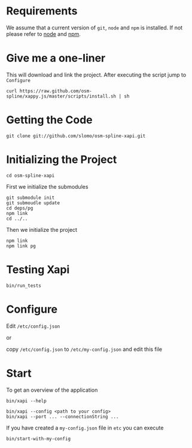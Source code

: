 Requirements
============

We assume that a current version of `git`, `node` and `npm` is installed.
If not please refer to [node](http://nodejs.org/) and [npm](http://npmjs.org/).

Give me a one-liner
===================

This will download and link the project.
After executing the script jump to `Configure`

    curl https://raw.github.com/osm-spline/xappy.js/master/scripts/install.sh | sh

Getting the Code
================

    git clone git://github.com/slomo/osm-spline-xapi.git

Initializing the Project
========================

    cd osm-spline-xapi

First we initialize the submodules

    git submodule init
    git submoudle update
    cd deps/pg
    npm link
    cd ../..

Then we initialize the project

    npm link
    npm link pg 


Testing Xapi
============

    bin/run_tests

Configure
=========

Edit `/etc/config.json`

or

copy `/etc/config.json` to `/etc/my-config.json` and edit this file

Start
=====

To get an overview of the application

    bin/xapi --help

    bin/xapi --config <path to your config>
    bin/xapi --port ... --connectionString ...

If you have created a `my-config.json` file in `etc` you can execute

    bin/start-with-my-config
